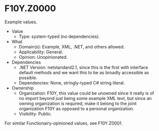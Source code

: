 # F10Y.Z0000
Example values.


- Value
	- Type: system-typed (no dependencies).
- What
	- Domain(s): Example, XML, .NET, and others allowed.
	- Applicability: General.
	- Opinion: Unopinionated.
- Dependencies
	- .NET Version: netstandard2.1, since this is the first with interface default methods and we want this to be as broadly accessible as possible.
	- Dependencies: None, stringly-typed C# string literal.
- Ownership
	- Organization: F10Y, this value could be unowned since it really is of no import beyond just being some example XML text, but since an owning organization is required, make it belong to the joint organization F10Y as opposed to a personal organization.
	- Visibility: Public.

For similar Functionairy-opinioned values, see F10Y.Z0001.